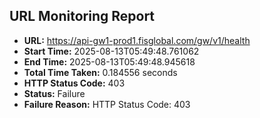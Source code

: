 ## URL Monitoring Report

- **URL:** https://api-gw1-prod1.fisglobal.com/gw/v1/health
- **Start Time:** 2025-08-13T05:49:48.761062
- **End Time:** 2025-08-13T05:49:48.945618
- **Total Time Taken:** 0.184556 seconds
- **HTTP Status Code:** 403
- **Status:** Failure
- **Failure Reason:** HTTP Status Code: 403
